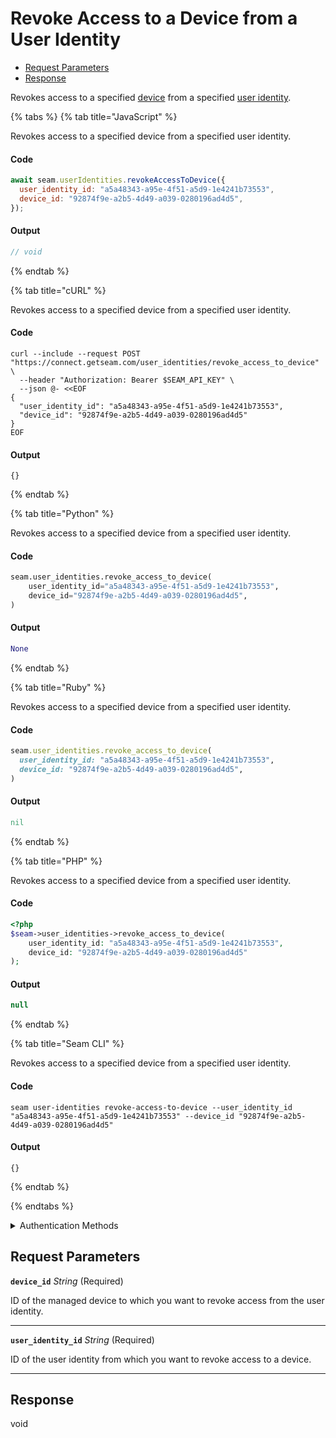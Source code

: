 # Revoke Access to a Device from a User Identity

- [Request Parameters](#request-parameters)
- [Response](#response)

Revokes access to a specified [device](../../core-concepts/devices/README.md) from a specified [user identity](https://docs.seam.co/latest/capability-guides/mobile-access-in-development/managing-mobile-app-user-accounts-with-user-identities#what-is-a-user-identity).


{% tabs %}
{% tab title="JavaScript" %}

Revokes access to a specified device from a specified user identity.

#### Code

```javascript
await seam.userIdentities.revokeAccessToDevice({
  user_identity_id: "a5a48343-a95e-4f51-a5d9-1e4241b73553",
  device_id: "92874f9e-a2b5-4d49-a039-0280196ad4d5",
});
```

#### Output

```javascript
// void
```
{% endtab %}

{% tab title="cURL" %}

Revokes access to a specified device from a specified user identity.

#### Code

```curl
curl --include --request POST "https://connect.getseam.com/user_identities/revoke_access_to_device" \
  --header "Authorization: Bearer $SEAM_API_KEY" \
  --json @- <<EOF
{
  "user_identity_id": "a5a48343-a95e-4f51-a5d9-1e4241b73553",
  "device_id": "92874f9e-a2b5-4d49-a039-0280196ad4d5"
}
EOF
```

#### Output

```curl
{}
```
{% endtab %}

{% tab title="Python" %}

Revokes access to a specified device from a specified user identity.

#### Code

```python
seam.user_identities.revoke_access_to_device(
    user_identity_id="a5a48343-a95e-4f51-a5d9-1e4241b73553",
    device_id="92874f9e-a2b5-4d49-a039-0280196ad4d5",
)
```

#### Output

```python
None
```
{% endtab %}

{% tab title="Ruby" %}

Revokes access to a specified device from a specified user identity.

#### Code

```ruby
seam.user_identities.revoke_access_to_device(
  user_identity_id: "a5a48343-a95e-4f51-a5d9-1e4241b73553",
  device_id: "92874f9e-a2b5-4d49-a039-0280196ad4d5",
)
```

#### Output

```ruby
nil
```
{% endtab %}

{% tab title="PHP" %}

Revokes access to a specified device from a specified user identity.

#### Code

```php
<?php
$seam->user_identities->revoke_access_to_device(
    user_identity_id: "a5a48343-a95e-4f51-a5d9-1e4241b73553",
    device_id: "92874f9e-a2b5-4d49-a039-0280196ad4d5"
);
```

#### Output

```php
null
```
{% endtab %}

{% tab title="Seam CLI" %}

Revokes access to a specified device from a specified user identity.

#### Code

```seam_cli
seam user-identities revoke-access-to-device --user_identity_id "a5a48343-a95e-4f51-a5d9-1e4241b73553" --device_id "92874f9e-a2b5-4d49-a039-0280196ad4d5"
```

#### Output

```seam_cli
{}
```
{% endtab %}

{% endtabs %}


<details>

<summary>Authentication Methods</summary>

- API key
- Personal access token
  <br>Must also include the `seam-workspace` header in the request.

To learn more, see [Authentication](https://docs.seam.co/latest/api/authentication).
</details>

## Request Parameters

**`device_id`** *String* (Required)

ID of the managed device to which you want to revoke access from the user identity.

---

**`user_identity_id`** *String* (Required)

ID of the user identity from which you want to revoke access to a device.

---


## Response

void
